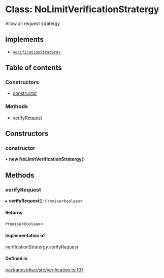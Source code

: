 # Class: NoLimitVerificationStratergy

Allow all request stratergy

## Implements

- [`verificationStratergy`](../interfaces/verificationStratergy.md)

## Table of contents

### Constructors

- [constructor](NoLimitVerificationStratergy.md#constructor)

### Methods

- [verifyRequest](NoLimitVerificationStratergy.md#verifyrequest)

## Constructors

### constructor

• **new NoLimitVerificationStratergy**()

## Methods

### verifyRequest

▸ **verifyRequest**(): `Promise`<`boolean`\>

#### Returns

`Promise`<`boolean`\>

#### Implementation of

verificationStratergy.verifyRequest

#### Defined in

[packages/disci/src/verification.ts:107](https://github.com/typicalninja493/disci/blob/96876f6/packages/disci/src/verification.ts#L107)
